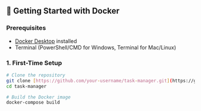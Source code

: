 ## 🐳 Getting Started with Docker

### Prerequisites
- [Docker Desktop](https://www.docker.com/products/docker-desktop) installed
- Terminal (PowerShell/CMD for Windows, Terminal for Mac/Linux)

### 1. First-Time Setup
```bash
# Clone the repository
git clone [https://github.com/your-username/task-manager.git](https://github.com/ayush-geek/TaskManager_v1)
cd task-manager

# Build the Docker image
docker-compose build
